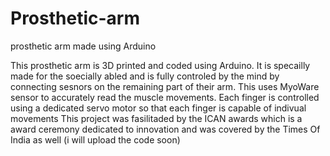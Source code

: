 # Prosthetic-arm
prosthetic arm made using Arduino

This prosthetic arm is 3D printed and coded using Arduino. It is specailly made for the soecially abled and is fully controled by the mind by connecting sesnors on the remaining part of their arm.
This uses MyoWare sensor to accurately read the muscle movements. 
Each finger is controlled using a dedicated servo motor so that each finger is capable of indivual movements 
This project was fasilitaded by the ICAN awards which is a award ceremony dedicated to innovation and was covered by the Times Of India as well
(i will upload the code soon)
